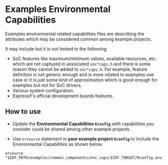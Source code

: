 # Examples Environmental Capabilities

Examples environmental related capabilities files are describing the attributes which may be considered common among example projects. 

It may include but it is not limited to the following:

- SoC features like maximum/minimum values, available resources, etc. which are not captured in associated ``soc*caps.h`` and there is some reason they cannot be added to ``soc*caps.h``. For example, feature definition is not generic enough and is more related to examples use case or it is just some kind of approximation which is good enough for examples but not for SoC drivers.
- Various system configuration.
- Espressif's official development boards features.

## How to use

- Update the **Environmental Capabilities ``Kconfig``** with capabilities you consider could be shared among other example projects.

- Use ``orsource`` statement in **your example project ``Kconfig``** to include the Environmental Capabilities as shown below.

```
orsource "$IDF_PATH/examples/common_components/env_caps/$IDF_TARGET/Kconfig.env_caps"
```
